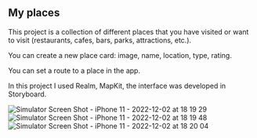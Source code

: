 ## My places



This project is a collection of different places that you have visited or want to visit (restaurants, cafes, bars, parks, attractions, etc.).

You can create a new place card: image, name, location, type, rating.

You can set a route to a place in the app.

In this project I used Realm, MapKit, the interface was developed in Storyboard.

![Simulator Screen Shot - iPhone 11 - 2022-12-02 at 18 19 29](https://user-images.githubusercontent.com/106093762/205342270-f3641753-e3ef-4b35-82e1-274bca278634.png)
![Simulator Screen Shot - iPhone 11 - 2022-12-02 at 18 19 48](https://user-images.githubusercontent.com/106093762/205342275-20d85086-5232-48c6-a8d9-2a3b8829bb2c.png)
![Simulator Screen Shot - iPhone 11 - 2022-12-02 at 18 20 04](https://user-images.githubusercontent.com/106093762/205342279-abbe02d9-6fd5-4f74-b387-a4368c1ad180.png)
